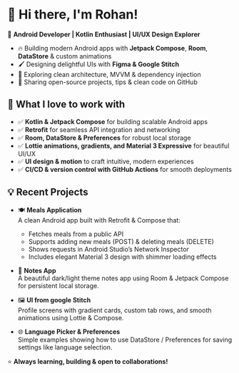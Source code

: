 # 👋 Hi there, I'm Rohan!

🎯 **Android Developer | Kotlin Enthusiast | UI/UX Design Explorer**

- 🔥 Building modern Android apps with **Jetpack Compose**, **Room**, **DataStore** & custom animations
- 🖌️ Designing delightful UIs with **Figma & Google Stitch**
- 💾 Exploring clean architecture, MVVM & dependency injection
- 🚀 Sharing open-source projects, tips & clean code on GitHub

## 🌟 What I love to work with
- ✅ **Kotlin & Jetpack Compose** for building scalable Android apps
- ✅ **Retrofit** for seamless API integration and networking
- ✅ **Room, DataStore & Preferences** for robust local storage
- ✅ **Lottie animations, gradients, and Material 3 Expressive** for beautiful UI/UX
- ✅ **UI design & motion** to craft intuitive, modern experiences
- ✅ **CI/CD & version control with GitHub Actions** for smooth deployments

## 💡 Recent Projects


- 🍽️ **Meals Application**  
  A clean Android app built with Retrofit & Compose that:
  - Fetches meals from a public API
  - Supports adding new meals (POST) & deleting meals (DELETE)
  - Shows requests in Android Studio’s Network Inspector
  - Includes elegant Material 3 design with shimmer loading effects
 
    
- 📱 **Notes App**  
  A beautiful dark/light theme notes app using Room & Jetpack Compose for persistent local storage.


- 🖼️ **UI from google Stitch**  
  Profile screens with gradient cards, custom tab rows, and smooth animations using Lottie & Compose.

- 🌐 **Language Picker & Preferences**  
  Simple examples showing how to use DataStore / Preferences for saving settings like language selection.


⭐ **Always learning, building & open to collaborations!**
